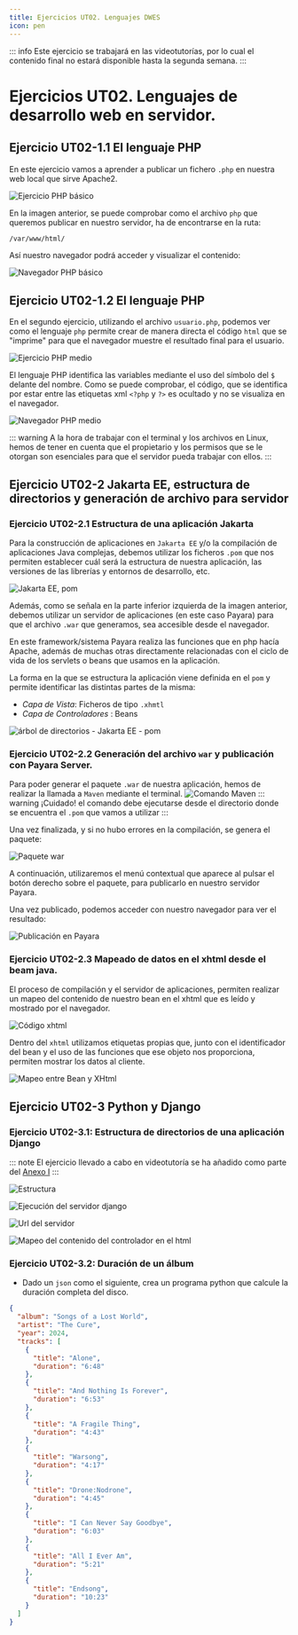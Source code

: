 ```yaml
---
title: Ejercicios UT02. Lenguajes DWES
icon: pen
---
```

::: info
Este ejercicio se trabajará en las videotutorías, por lo cual el contenido final no estará disponible hasta la segunda semana.
:::

# Ejercicios UT02. Lenguajes de desarrollo web en servidor.

## Ejercicio UT02-1.1 El lenguaje PHP

En este ejercicio vamos a aprender a publicar un fichero `.php` en nuestra web local que sirve Apache2.

![Ejercicio PHP básico](/images/dwes/ejercicios/hello-php.png)

En la imagen anterior, se puede comprobar como el archivo `php` que queremos publicar en nuestro servidor, ha de encontrarse en la ruta: 
```bash
/var/www/html/
```

Así nuestro navegador podrá acceder y visualizar el contenido:

![Navegador PHP básico](/images/dwes/ejercicios/hello-php-2.png)

## Ejercicio UT02-1.2 El lenguaje PHP

En el segundo ejercicio, utilizando el archivo `usuario.php`, podemos ver como el lenguaje `php` permite crear de manera directa el código `html` que se "imprime" para que el navegador muestre el resultado final para el usuario.

![Ejercicio PHP medio](/images/dwes/ejercicios/php-medio.png)

El lenguaje PHP identifica las variables mediante el uso del símbolo del `$` delante del nombre. Como se puede comprobar, el código, que se identifica por estar entre las etiquetas xml `<?php`  y `?>` es ocultado y no se visualiza en el navegador.

![Navegador PHP medio](/images/dwes/ejercicios/php-medio-2.png)

::: warning
A la hora de trabajar con el terminal y los archivos en Linux, hemos de tener en cuenta que el propietario y los permisos que se le otorgan son esenciales para que el servidor pueda trabajar con ellos. 
:::

## Ejercicio UT02-2 Jakarta EE, estructura de directorios y generación de archivo para servidor
### Ejercicio UT02-2.1 Estructura de una aplicación Jakarta
Para la construcción de aplicaciones en `Jakarta EE` y/o la compilación de aplicaciones Java complejas, debemos utilizar los ficheros `.pom` que nos permiten establecer cuál será la estructura de nuestra aplicación, las versiones de las librerías y entornos de desarrollo, etc. 

![Jakarta EE, pom](/images/dwes/ejercicios/jakartaEE-1.png)


Además, como se señala en la parte inferior izquierda de la imagen anterior, debemos utilizar un servidor de aplicaciones (en este caso Payara) para que el archivo `.war` que generamos, sea accesible desde el navegador.

En este framework/sistema Payara realiza las funciones que en php hacía Apache, además de muchas otras directamente relacionadas con el ciclo de vida de los servlets o beans que usamos en la aplicación.

La forma en la que se estructura la aplicación viene definida en el `pom` y permite identificar las distintas partes de la misma:
 * *Capa de Vista*: Ficheros de tipo `.xhmtl`
 * *Capa de Controladores* : Beans 
  
![árbol de directorios - Jakarta EE - pom](/images/dwes/ejercicios/jakartaEE-2.png)

### Ejercicio UT02-2.2 Generación del archivo `war` y publicación con Payara Server.

Para poder generar el paquete `.war` de nuestra aplicación, hemos de realizar la llamada a `Maven` mediante el terminal.
![Comando Maven](/images/dwes/ejercicios/jakartaEE-4.png)
::: warning ¡Cuidado! el comando debe ejecutarse desde el directorio donde se encuentra el `.pom` que vamos a utilizar
:::

Una vez finalizada, y si no hubo errores en la compilación, se genera el paquete:

![Paquete war](/images/dwes/ejercicios/jakartaEE-5.png)

A continuación, utilizaremos el menú contextual que aparece al pulsar el botón derecho sobre el paquete, para publicarlo en nuestro servidor Payara.

Una vez publicado, podemos acceder con nuestro navegador para ver el resultado:

![Publicación en Payara](/images/dwes/ejercicios/jakartaEE-6.png)

### Ejercicio UT02-2.3 Mapeado de datos en el xhtml desde el beam java.

El proceso de compilación y el servidor de aplicaciones, permiten realizar un mapeo del contenido de nuestro bean en el xhtml que es leído y mostrado por el navegador.

![Código xhtml](/images/dwes/ejercicios/jakartaEE-7.png)

Dentro del `xhtml` utilizamos etiquetas propias que, junto con el identificador del bean y el uso de las funciones que ese objeto nos proporciona, permiten mostrar los datos al cliente.

![Mapeo entre Bean y XHtml](/images/dwes/ejercicios/jakartaEE-8.png)


## Ejercicio UT02-3 Python y Django

### Ejercicio UT02-3.1: Estructura de directorios de una aplicación Django
::: note
El ejercicio llevado a cabo en videotutoría se ha añadido como parte del [Anexo I](/src/docencia/dam-daw/DWES/Anexo-I-django.md)
:::

![Estructura](/images/dwes/ejercicios/django1.png)

![Ejecución del servidor django](/images/dwes/ejercicios/django2.png)

![Url del servidor](/images/dwes/ejercicios/django3.png)

![Mapeo del contenido del controlador en el html](/images/dwes/ejercicios/django4.png)

### Ejercicio UT02-3.2: Duración de un álbum

 * Dado un `json` como el siguiente, crea un programa python que calcule la duración completa del disco.
  
```json
{
  "album": "Songs of a Lost World",
  "artist": "The Cure",
  "year": 2024,
  "tracks": [
    {
      "title": "Alone",
      "duration": "6:48"
    },
    {
      "title": "And Nothing Is Forever",
      "duration": "6:53"
    },
    {
      "title": "A Fragile Thing",
      "duration": "4:43"
    },
    {
      "title": "Warsong",
      "duration": "4:17"
    },
    {
      "title": "Drone:Nodrone",
      "duration": "4:45"
    },
    {
      "title": "I Can Never Say Goodbye",
      "duration": "6:03"
    },
    {
      "title": "All I Ever Am",
      "duration": "5:21"
    },
    {
      "title": "Endsong",
      "duration": "10:23"
    }
  ]
}
```




<!--
### Ejercicio 0X: Creación de una aplicación Djando desde 0

A continuación vamos a crear la estructura básica de un proyecto en Djando para que podamos compartir en un servidor, el contenido de nuestros datos.

[Enlace al proyecto](https://github.com/darioaxel/DWES-Ejercicios-2025-2026/blob/main/dwes-UT02/03-django/ejercicio01)

Veamos como hemos llegado hasta este punto:

1. Desde un directorio de nuestro sistema ejecutamos:
```bash
mkdir ejercicio01
cd ejercicio01

# Aunque no es obligatorio, si muy recomendable, utilizar entornos virtuales
python3 -m venv venv
source venv/bin/activate

# Si ya hemos instalado antes django, podemos saltar el siguiente paso
pip install django
```

2. Creamos la estructura básica automáticamente:

```bash
django-admin startproject ejercicio01
cd ejercicio01
```
Esto crea la estructura básica que contendrá el script `manage.py`

3. Ahora vamos a crear una app llamada `usuarios` dentro del proyecto.

```bash
python3 manage.py startapp usuarios
```

4. Para que la aplicación se cargue, hemos de instanciarla dentro. Activamos la app en `ejercicio01/settings.py`, dentro del array `INSTALLED_APPS`:

```bash
INSTALLED_APPS = [
    'django.contrib.admin',
    'django.contrib.auth',
    'django.contrib.contenttypes',
    'django.contrib.sessions',
    'django.contrib.messages',
    'django.contrib.staticfiles',
    'usuarios',   # <-- añadida
]
```
5. A continuación, accedemos al fichero `views.py` dentro de nuestra app `usuarios/views.py` para codificar el html a mostrar.

6. Para que el servidor sepa donde "servir" nuestra vista, hemos de indicarlo dentro del vector que contiene las rutas (paths) del proyecto `ejercicio01/urls.py`:

```bash
from usuarios.views import usuario_view

urlpatterns = [
    path('admin/', admin.site.urls),
    path('usuario/', usuario_view),
]
```
-->